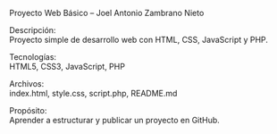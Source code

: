 Proyecto Web Básico – Joel Antonio Zambrano Nieto

Descripción:  
Proyecto simple de desarrollo web con HTML, CSS, JavaScript y PHP.

Tecnologías:  
HTML5, CSS3, JavaScript, PHP

Archivos:  
index.html, style.css, script.php, README.md

Propósito:  
Aprender a estructurar y publicar un proyecto en GitHub.

